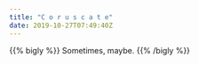 ```yaml
---
title: "C o r u s c a t e"
date: 2019-10-27T07:49:40Z
---
```


{{% bigly %}}
Sometimes, maybe.
{{% /bigly %}}
